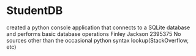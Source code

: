 # StudentDB
created a python console application that connects to a SQLite database and performs basic database operations
Finley Jackson
2395375
No sources other than the occasional python syntax lookup(StackOverflow, etc)
